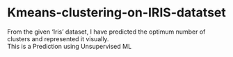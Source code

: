 # Kmeans-clustering-on-IRIS-datatset

From the given ‘Iris’ dataset, I have predicted the optimum number of clusters and represented it visually. </br>
This is a Prediction using Unsupervised ML

